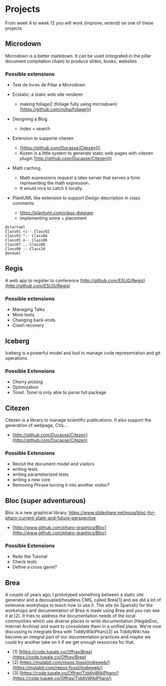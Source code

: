 # Projects

From week 4 to week 12 you will work (improve, extend) on one of these projects

## Microdown
Microdown is a better markdown. It can be used (integrated in the pillar document compilation chain) to produce slides, books, websites

### Possible extensions
- Test de livres de Pillar a Microdown
- Ecstatic: a static  web site renderer 
   - making foliage2 (foliage fully using microdown) [https://github.com/noha/foliage]()
- Designing a Blog
  - index + search	
- Extension to supporte citezen
  - [https://github.com/Ducasse/Citezen]()
  - Kozen is a little system to generate static web pages with citezen plugin [http://github.com/Ducasse/Citezen]()

- Math caching. 
   - Math expressions request a latex server that serves a form representing the math expression. 
   - It would nice to catch it locally.

- PlantUML like extension to support Design description in class comments
   -  https://plantuml.com/class-diagram
   - implementing some + placement

```
@startuml
Class01 <|-- Class02
Class03 *-- Class04
Class05 o-- Class06
Class07 .. Class08
Class09 -- Class10
@enduml
```


## Regis
A web app to register to conference [http://github.com/ESUG/Regis](http://github.com/ESUG/Regis)

### Possible extensions
- Managing Talks
- More tests
- Changing back-ends
- Crash recovery


## Iceberg
Iceberg is a powerful model and tool to manage code representation and git operations.

### Possible Extensions
- Cherry picking
- Optimization
- Tonel. Tonel is only able to parse full package


## Citezen 
Citezen is a library to manage scientific publications. It also support the generation of webpage, CVs...
- [http://github.com/Ducasse/Citezen](http://github.com/Ducasse/Citezen)

### Possible Extensions
- Revisit the document model	and visitors
- writing tests
- writing parameterized tests
- writing a new core
- Removing Phrase turning it into another visitor?

## Bloc (super adventurous)
Bloc is a new graphical library.
  https://www.slideshare.net/esug/bloc-for-pharo-current-state-and-future-perspective
- [http://www.github.com/pharo-graphics/Bloc](http://www.github.com/pharo-graphics/Bloc)

### Possible Extensions
- Redo the Tutorial
- Check tests
- Define a cross game?
 
## Brea
A couple of years ago, I prototyped something between a static site generator and a decoupled/headless CMS, called Brea[1] and we did a lot of extensive workshops to teach how to use it. The site (in Spanish) for the workshops and documentation of Brea is made using Brea and you can see it at [2]. It tries to address the documentation needs of the local communities which use diverse places to write documentation (HegdeDoc, Internet Archive) and want to consolidate them in a unified place. We're now discussing to integrate Brea with TiddlyWikiPharo[3] as TiddlyWiki has become an integral part of our documentation practices and maybe we could try another take on it if we get enough resources for that.

- [1] [https://code.tupale.co/Offray/Brea](https://code.tupale.co/Offray/Brea)
- [2] [https://mutabit.com/repos.fossil/indieweb/](https://mutabit.com/repos.fossil/indieweb/)
- [3] [https://code.tupale.co/Offray/TiddlyWikiPharo/](https://code.tupale.co/Offray/TiddlyWikiPharo/)


